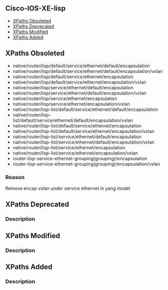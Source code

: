 ## Cisco-IOS-XE-lisp


- [XPaths Obsoleted](#xpaths-obsoleted)
- [XPaths Deprecated](#xpaths-deprecated)
- [XPaths Modified](#xpaths-modified)
- [XPaths Added](#xpaths-added)

## XPaths Obsoleted

- native/router/lisp/default/service/ethernet/default/encapsulation
- native/router/lisp/default/service/ethernet/default/encapsulation/vxlan
- native/router/lisp/default/service/ethernet/encapsulation
- native/router/lisp/default/service/ethernet/encapsulation/vxlan
- native/router/lisp/service/ethernet/default/encapsulation
- native/router/lisp/service/ethernet/default/encapsulation/vxlan
- native/router/lisp/service/ethernet/encapsulation
- native/router/lisp/service/ethernet/encapsulation/vxlan
- native/router/lisp-list/default/service/ethernet/default/encapsulation
- native/router/lisp-list/default/service/ethernet/default/encapsulation/vxlan
- native/router/lisp-list/default/service/ethernet/encapsulation
- native/router/lisp-list/default/service/ethernet/encapsulation/vxlan
- native/router/lisp-list/service/ethernet/default/encapsulation
- native/router/lisp-list/service/ethernet/default/encapsulation/vxlan
- native/router/lisp-list/service/ethernet/encapsulation
- native/router/lisp-list/service/ethernet/encapsulation/vxlan
- router-lisp-service-ethernet-grouping(grouping)/encapsulation
- router-lisp-service-ethernet-grouping(grouping)/encapsulation/vxlan

### Reason

Remove encap vxlan under service ethernet in yang model

## XPaths Deprecated

### Description

## XPaths Modified

### Description

## XPaths Added

### Description
